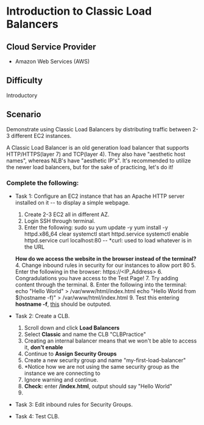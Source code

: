 # Introduction to Classic Load Balancers

## Cloud Service Provider
* Amazon Web Services (AWS)

## Difficulty
Introductory

## Scenario
Demonstrate using Classic Load Balancers by distributing traffic between 2-3 different EC2 instances.

A Classic Load Balancer is an old generation load balancer that supports HTTP/HTTPS(layer 7) and TCP(layer 4). They also have "aesthetic host names", whereas NLB's have "aesthetic IP's". It's recommended to utilize the newer load balancers, but for the sake of practicing, let's do it!

###  Complete the following:

* Task 1: Configure an EC2 instance that has an Apache HTTP server installed on it -- to display a simple webpage.
  1. Create 2-3 EC2 all in different AZ.
  2. Login SSH through terminal.
  3. Enter the following:
      sudo su
      yum update -y 
      yum install -y httpd.x86_64
      clear
      systemctl start httpd.service
      systemctl enable httpd.service
      curl localhost:80   -- *curl: used to load whatever is in the URL
  
  **How do we access the website in the browser instead of the terminal?**
  4. Change inbound rules in security for our instances to allow port 80
  5. Enter the following in the browser:
      https://<IP_Address>
  6. Congradulations you have access to the Test Page!
  7. Try adding content through the terminal.
  8. Enter the following into the terminal:
      echo "Hello World" > /var/www/html/index.html
      echo "Hello World from $(hostname -f)" > /var/www/html/index.html
  9. Test this entering **hostname -f**, [this]() should be outputed.

* Task 2: Create a CLB.
  1. Scroll down and click **Load Balancers**
  2. Select **Classic** and name the CLB "CLBPractice"
  3. Creating an internal balancer means that we won't be able to access it, **don't enable**
  4. Continue to **Assign Security Groups**
  5. Create a new security group and name "my-first-load-balancer"
  6. *Notice how we are not using the same security group as the instance we are connecting to
  7. Ignore warning and continue.
  8. **Check:** enter **<ip>/index.html**, output should say "Hello World"
  9. 

* Task 3: Edit inbound rules for Security Groups.

* Task 4: Test CLB.